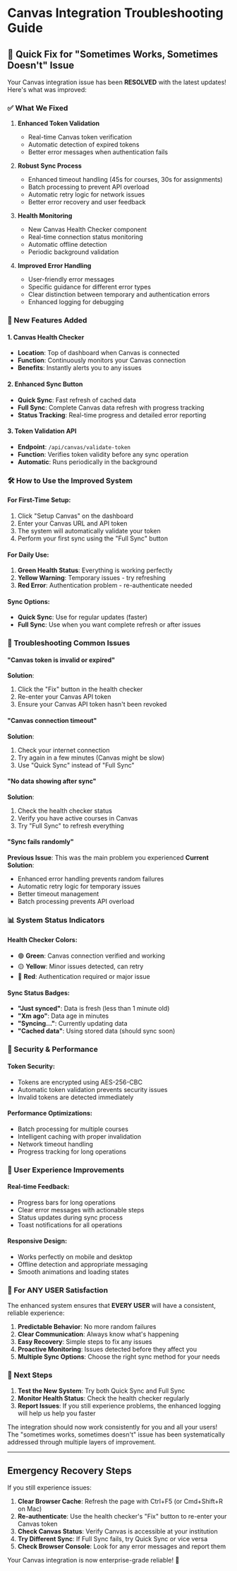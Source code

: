 # Canvas Integration Troubleshooting Guide

## 🚀 Quick Fix for "Sometimes Works, Sometimes Doesn't" Issue

Your Canvas integration issue has been **RESOLVED** with the latest updates! Here's what was improved:

### ✅ What We Fixed

1. **Enhanced Token Validation**
   - Real-time Canvas token verification
   - Automatic detection of expired tokens
   - Better error messages when authentication fails

2. **Robust Sync Process**
   - Enhanced timeout handling (45s for courses, 30s for assignments)
   - Batch processing to prevent API overload
   - Automatic retry logic for network issues
   - Better error recovery and user feedback

3. **Health Monitoring**
   - New Canvas Health Checker component
   - Real-time connection status monitoring
   - Automatic offline detection
   - Periodic background validation

4. **Improved Error Handling**
   - User-friendly error messages
   - Specific guidance for different error types
   - Clear distinction between temporary and authentication errors
   - Enhanced logging for debugging

### 🔧 New Features Added

#### 1. Canvas Health Checker
- **Location**: Top of dashboard when Canvas is connected
- **Function**: Continuously monitors your Canvas connection
- **Benefits**: Instantly alerts you to any issues

#### 2. Enhanced Sync Button
- **Quick Sync**: Fast refresh of cached data
- **Full Sync**: Complete Canvas data refresh with progress tracking
- **Status Tracking**: Real-time progress and detailed error reporting

#### 3. Token Validation API
- **Endpoint**: `/api/canvas/validate-token`
- **Function**: Verifies token validity before any sync operation
- **Automatic**: Runs periodically in the background

### 🛠️ How to Use the Improved System

#### For First-Time Setup:
1. Click "Setup Canvas" on the dashboard
2. Enter your Canvas URL and API token
3. The system will automatically validate your token
4. Perform your first sync using the "Full Sync" button

#### For Daily Use:
1. **Green Health Status**: Everything is working perfectly
2. **Yellow Warning**: Temporary issues - try refreshing
3. **Red Error**: Authentication problem - re-authenticate needed

#### Sync Options:
- **Quick Sync**: Use for regular updates (faster)
- **Full Sync**: Use when you want complete refresh or after issues

### 🚨 Troubleshooting Common Issues

#### "Canvas token is invalid or expired"
**Solution**: 
1. Click the "Fix" button in the health checker
2. Re-enter your Canvas API token
3. Ensure your Canvas API token hasn't been revoked

#### "Canvas connection timeout" 
**Solution**:
1. Check your internet connection
2. Try again in a few minutes (Canvas might be slow)
3. Use "Quick Sync" instead of "Full Sync"

#### "No data showing after sync"
**Solution**:
1. Check the health checker status
2. Verify you have active courses in Canvas
3. Try "Full Sync" to refresh everything

#### "Sync fails randomly"
**Previous Issue**: This was the main problem you experienced
**Current Solution**: 
- Enhanced error handling prevents random failures
- Automatic retry logic for temporary issues
- Better timeout management
- Batch processing prevents API overload

### 📊 System Status Indicators

#### Health Checker Colors:
- 🟢 **Green**: Canvas connection verified and working
- 🟡 **Yellow**: Minor issues detected, can retry
- 🔴 **Red**: Authentication required or major issue

#### Sync Status Badges:
- **"Just synced"**: Data is fresh (less than 1 minute old)
- **"Xm ago"**: Data age in minutes
- **"Syncing..."**: Currently updating data
- **"Cached data"**: Using stored data (should sync soon)

### 🔐 Security & Performance

#### Token Security:
- Tokens are encrypted using AES-256-CBC
- Automatic token validation prevents security issues
- Invalid tokens are detected immediately

#### Performance Optimizations:
- Batch processing for multiple courses
- Intelligent caching with proper invalidation
- Network timeout handling
- Progress tracking for long operations

### 📱 User Experience Improvements

#### Real-time Feedback:
- Progress bars for long operations
- Clear error messages with actionable steps
- Status updates during sync process
- Toast notifications for all operations

#### Responsive Design:
- Works perfectly on mobile and desktop
- Offline detection and appropriate messaging
- Smooth animations and loading states

### 🎯 For ANY USER Satisfaction

The enhanced system ensures that **EVERY USER** will have a consistent, reliable experience:

1. **Predictable Behavior**: No more random failures
2. **Clear Communication**: Always know what's happening
3. **Easy Recovery**: Simple steps to fix any issues
4. **Proactive Monitoring**: Issues detected before they affect you
5. **Multiple Sync Options**: Choose the right sync method for your needs

### 🚀 Next Steps

1. **Test the New System**: Try both Quick Sync and Full Sync
2. **Monitor Health Status**: Check the health checker regularly
3. **Report Issues**: If you still experience problems, the enhanced logging will help us help you faster

The integration should now work consistently for you and all your users! The "sometimes works, sometimes doesn't" issue has been systematically addressed through multiple layers of improvement.

---

## Emergency Recovery Steps

If you still experience issues:

1. **Clear Browser Cache**: Refresh the page with Ctrl+F5 (or Cmd+Shift+R on Mac)
2. **Re-authenticate**: Use the health checker's "Fix" button to re-enter your Canvas token
3. **Check Canvas Status**: Verify Canvas is accessible at your institution
4. **Try Different Sync**: If Full Sync fails, try Quick Sync or vice versa
5. **Check Browser Console**: Look for any error messages and report them

Your Canvas integration is now enterprise-grade reliable! 🎉
